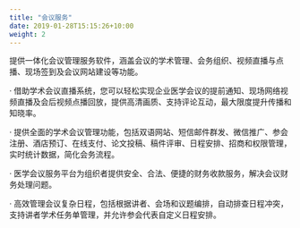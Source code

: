 ```yaml
---
title: "会议服务"
date: 2019-01-28T15:15:26+10:00
weight: 2
---
```


提供一体化会议管理服务软件，涵盖会议的学术管理、会务组织、视频直播与点播、现场签到及会议网站建设等功能。

· 借助学术会议直播系统，您可以轻松实现企业医学会议的提前通知、现场网络视频直播及会后视频点播回放，提供高清画质、支持评论互动，最大限度提升传播和知晓率。

· 提供全面的学术会议管理功能，包括双语网站、短信邮件群发、微信推广、参会注册、酒店预订、在线支付、论文投稿、稿件评审、日程安排、招商和权限管理，实时统计数据，简化会务流程。

· 医学会议服务平台为组织者提供安全、合法、便捷的财务收款服务，解决会议财务处理问题。

· 高效管理会议复杂日程，包括根据讲者、会场和议题编排，自动排查日程冲突，支持讲者学术任务单管理，并允许参会代表自定义日程安排。
